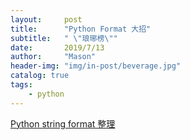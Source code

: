 ```yaml
---
layout:     post
title:      "Python Format 大招"
subtitle:   " \"琅琊榜\""
date:       2019/7/13
author:     "Mason"
header-img: "img/in-post/beverage.jpg"
catalog: true
tags:
    - python    
---
```


[Python string format 整理](https://nbviewer.jupyter.org/github/mwei2018/python/blob/master/LearnNots/Foundation/format_string.ipynb)
 